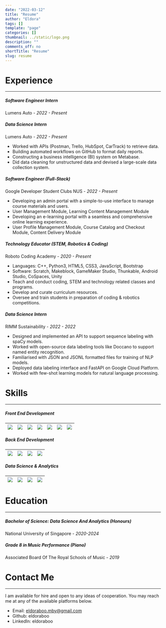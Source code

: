 ```yaml
---
date: "2022-03-12"
title: "Resume"
author: "Eldora"
tags: []
template: "page"
categories: []
thumbnail: ../static/logo.png
description: ""
comments_off: no
shortTitle: "Resume"
slug: resume
---
```


# Experience
-------
##### Software Engineer Intern
Lumens Auto - *2022 - Present*

##### Data Science Intern
Lumens Auto - *2022 - Present*
- Worked with APIs (Postman, Trello, HubSpot, CarTrack) to retrieve data.
- Building automated workflows on GitHub to format daily reports.
- Constructing a business intelligence (BI) system on Metabase.
- Did data cleaning for unstructured data and devised a large-scale data collection system.

##### Software Engineer (Full-Stack)
Google Developer Student Clubs NUS - *2022 - Present*
- Developing an admin portal with a simple-to-use interface to manage course materials and users.
- User Management Module, Learning Content Management Module
- Developing an e-learning portal with a seamless and comprehensive online learning experience.
- User Profile Management Module, Course Catalog and Checkout Module, Content Delivery Module

##### Technology Educator (STEM, Robotics & Coding)
Roboto Coding Academy - *2020 - Present*
- Languages: C++, Python3, HTML5, CSS3, JavaScript, Bootstrap
- Software: Scratch, Makeblock, GameMaker Studio, Thunkable, Android Studio, CoSpaces, Unity
- Teach and conduct coding, STEM and technology related classes and programs.
- Develop and curate curriculum resources.
- Oversee and train students in preparation of coding & robotics competitions.

##### Data Science Intern
RIMM Sustainability - *2022 - 2022*
- Designed and implemented an API to support sequence labeling with spaCy models.
- Worked with open-source data labeling tools like Doccano to support named entity recognition.
- Familiarised with JSON and JSONL formatted files for training of NLP models.
- Deployed data labeling interface and FastAPI on Google Cloud Platform.
- Worked with few-shot learning models for natural language processing.

# Skills
-------
##### Front End Development

|<img src="https://img.shields.io/badge/html5-%23E34F26.svg?style=for-the-badge&logo=html5&logoColor=white">|<img src="https://img.shields.io/badge/css3-%231572B6.svg?style=for-the-badge&logo=css3&logoColor=white">|<img src="https://img.shields.io/badge/javascript-%23323330.svg?style=for-the-badge&logo=javascript&logoColor=%23F7DF1E">|<img src="https://img.shields.io/badge/SASS-hotpink.svg?style=for-the-badge&logo=SASS&logoColor=white">|<img src="https://img.shields.io/badge/bootstrap-%23563D7C.svg?style=for-the-badge&logo=bootstrap&logoColor=white">|<img src="https://img.shields.io/badge/react-%2320232a.svg?style=for-the-badge&logo=react&logoColor=%2361DAFB">|<img src="https://img.shields.io/badge/Gatsby-%23663399.svg?style=for-the-badge&logo=gatsby&logoColor=white">|
|---|---|---|---|---|---|---|

##### Back End Development

|<img src="https://img.shields.io/badge/python-3670A0?style=for-the-badge&logo=python&logoColor=ffdd54">|<img src="https://img.shields.io/badge/java-%23ED8B00.svg?style=for-the-badge&logo=java&logoColor=white">|<img src="https://img.shields.io/badge/javascript-%23323330.svg?style=for-the-badge&logo=javascript&logoColor=%23F7DF1E">|<img src="https://img.shields.io/badge/node.js-6DA55F?style=for-the-badge&logo=node.js&logoColor=white">|
|---|---|---|---|

##### Data Science & Analytics

|<img src="https://img.shields.io/badge/python-3670A0?style=for-the-badge&logo=python&logoColor=ffdd54">|<img src="https://img.shields.io/badge/java-%23ED8B00.svg?style=for-the-badge&logo=java&logoColor=white">|<img src="https://img.shields.io/badge/sqlite-%2307405e.svg?style=for-the-badge&logo=sqlite&logoColor=white">|<img src="https://img.shields.io/badge/RStudio-4285F4?style=for-the-badge&logo=rstudio&logoColor=white">|
|---|---|---|---|

# Education
-------
##### Bachelor of Science: Data Science And Analytics (Honours)
National University of Singapore - *2020-2024*

##### Grade 8 in Music Performance (Piano)
Associated Board Of The Royal Schools of Music - *2019*

# Contact Me
-------
I am available for hire and open to any ideas of cooperation. You may reach me at any of the available platforms below.
- Email: eldoraboo.mby@gmail.com
- Github: eldoraboo
- LinkedIn: eldoraboo
